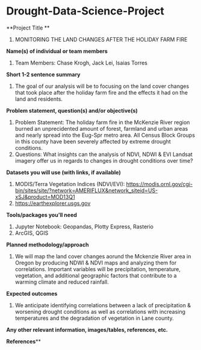 # Drought-Data-Science-Project

**Project Title **
  1. MONITORING THE LAND CHANGES AFTER THE HOLIDAY FARM FIRE

**Name(s) of individual or team members**
 1. Team Members: Chase Krogh, Jack Lei, Isaias Torres
  
**Short 1-2 sentence summary**
  1. The goal of our analysis will be to focusing on the land cover changes that took place after the holiday farm fire and the effects it had on the land and residents. 

**Problem statement, question(s) and/or objective(s)**
 1. Problem Statement: The holiday farm fire in the McKenzie River region burned an unprecidented amount of forest, farmland and urban areas and nearly spread into the Eug-Spr metro area. All Census Block Groups in this county have been severely affected by extreme drought conditions. 
 2. Questions: What insights can the analysis of NDVI, NDWI & EVI Landsat imagery offer us in regards to changes in drought conditions over time?
 
**Datasets you will use (with links, if available)**
  1. MODIS/Terra Vegetation Indices (NDVI/EVI): https://modis.ornl.gov/cgi-bin/sites/site/?network=AMERIFLUX&network_siteid=US-xSJ&product=MOD13Q1
  2. https://earthexplorer.usgs.gov 

**Tools/packages you’ll need**
  1. Jupyter Notebook: Geopandas, Plotty Express, Rasterio
  2. ArcGIS, QGIS   

**Planned methodology/approach**
  1. We will map the land cover changes aorund the Mckenzie River area in Oregon by producing NDWI &amp; NDVI maps and analyzing them for correlations. Important variables will be precipitation, temperature, vegetation, and additional geographic factors that contribute to a warming climate and reduced rainfall.

**Expected outcomes**
  1. We anticipate identifying correlations between a lack of precipitation & worsening drought conditions as well as correlations with increasing temperatures and the degradation of vegetation in Lane county.
 
**Any other relevant information, images/tables, references, etc.**


**References****
